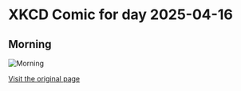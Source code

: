 
# XKCD Comic for day 2025-04-16

## Morning

![Morning](https://imgs.xkcd.com/comics/morning.png "I'd press on them to try to unstick them, but I can't reach.  Can we try cycling day and night really fast?")

[Visit the original page](https://xkcd.com/395/)

